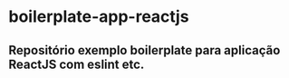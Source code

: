 # boilerplate-app-reactjs

## Repositório exemplo boilerplate para aplicação ReactJS com eslint etc.
